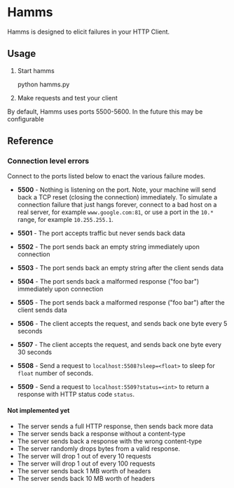 # Hamms

Hamms is designed to elicit failures in your HTTP Client.

## Usage

1. Start hamms

    python hamms.py

2. Make requests and test your client

By default, Hamms uses ports 5500-5600. In the future this may be configurable

## Reference

### Connection level errors

Connect to the ports listed below to enact the various failure modes.

- **5500** - Nothing is listening on the port. Note, your machine will send
back a TCP reset (closing the connection) immediately. To simulate a connection
failure that just hangs forever, connect to a bad host on a real server, for
example `www.google.com:81`, or use a port in the `10.*` range, for example
`10.255.255.1`.

- **5501** - The port accepts traffic but never sends back data

- **5502** - The port sends back an empty string immediately upon connection

- **5503** - The port sends back an empty string after the client sends data

- **5504** - The port sends back a malformed response ("foo bar") immediately upon connection

- **5505** - The port sends back a malformed response ("foo bar") after the client sends data

- **5506** - The client accepts the request, and sends back one byte every 5 seconds

- **5507** - The client accepts the request, and sends back one byte every 30 seconds

- **5508** - Send a request to `localhost:5508?sleep=<float>` to sleep
for `float` number of seconds.

- **5509** - Send a request to `localhost:5509?status=<int>` to return
  a response with HTTP status code `status`.

#### Not implemented yet

- The server sends a full HTTP response, then sends back more data
- The server sends back a response without a content-type
- The server sends back a response with the wrong content-type
- The server randomly drops bytes from a valid response.
- The server will drop 1 out of every 10 requests
- The server will drop 1 out of every 100 requests
- The server sends back 1 MB worth of headers
- The server sends back 10 MB worth of headers
